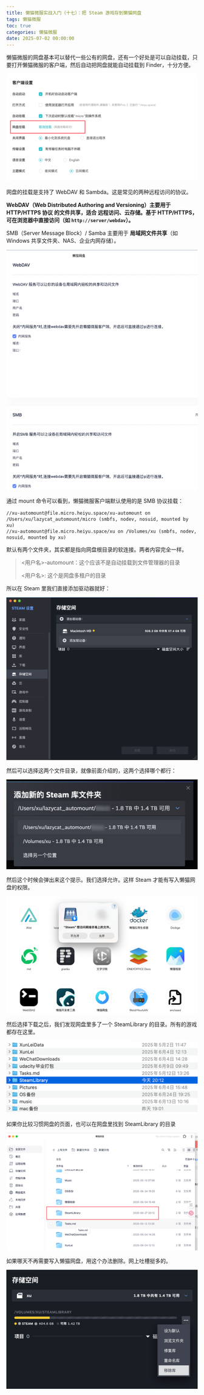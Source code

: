 ```yaml
---
title: 懒猫微服实战入门（十七）：把 Steam 游戏存到懒猫网盘
tags: 懒猫微服
toc: true
categories: 懒猫微服
date: 2025-07-02 00:00:00
---
```


懒猫微服的网盘基本可以替代一些公有的网盘，还有一个好处是可以自动挂载，只要打开懒猫微服的客户端，然后自动把网盘就能自动挂载到 Finder，十分方便。

![image-20250627201448767](https://raw.githubusercontent.com/cloudsmithy/picgo-imh/master/image-20250627201448767.png)

网盘的挂载是支持了 WebDAV 和 Sambda。这是常见的两种远程访问的协议。

**WebDAV（Web Distributed Authoring and Versioning）**主要用于 **HTTP/HTTPS 协议** 的文件共享，适合 **远程访问、云存储**。基于 HTTP/HTTPS**，可在浏览器中直接访问（如 `http://server/webdav`）。**

SMB（Server Message Block）/ Samba 主要用于 **局域网文件共享**（如 Windows 共享文件夹、NAS、企业内网存储）。

![image-20250627211645046](https://raw.githubusercontent.com/cloudsmithy/picgo-imh/master/image-20250627211645046.png)

通过 mount 命令可以看到，懒猫微服客户端默认使用的是 SMB 协议挂载：

```
//xu-automount@file.micro.heiyu.space/xu-automount on /Users/xu/lazycat_automount/micro (smbfs, nodev, nosuid, mounted by xu)
//xu-automount@file.micro.heiyu.space/xu on /Volumes/xu (smbfs, nodev, nosuid, mounted by xu)
```

默认有两个文件夹，其实都是指向网盘根目录的软连接。两者内容完全一样。

> <用户名>-automount：这个应该不是自动挂载到文件管理器的目录
>
> <用户名>: 这个是网盘多租户的目录

所以在 Steam 里我们直接添加驱动器就好：

![a1a7bbcb4236bc63c91151d9dc3a53b6](https://raw.githubusercontent.com/cloudsmithy/picgo-imh/master/a1a7bbcb4236bc63c91151d9dc3a53b6.png)

然后可以选择这两个文件目录，就像前面介绍的，这两个选择哪个都行：

![ff20f0dc7b36ba7e27ad18ce45b2c378](https://raw.githubusercontent.com/cloudsmithy/picgo-imh/master/ff20f0dc7b36ba7e27ad18ce45b2c378.png)

然后这个时候会弹出来这个提示。我们选择允许。这样 Steam 才能有写入懒猫网盘的权限。

![b90bea03eed9f716a64f52ae16a2526f](https://raw.githubusercontent.com/cloudsmithy/picgo-imh/master/b90bea03eed9f716a64f52ae16a2526f.png)

然后选择下载之后，我们发现网盘里多了一个 SteamLibrary 的目录。所有的游戏都存在这里。

![7733bdd613320011b0de6ad55032cc19](https://raw.githubusercontent.com/cloudsmithy/picgo-imh/master/7733bdd613320011b0de6ad55032cc19.png)

如果你比较习惯网盘的页面，也可以在网盘里找到 SteamLibrary 的目录

![image-20250627202118461](https://raw.githubusercontent.com/cloudsmithy/picgo-imh/master/image-20250627202118461.png)

如果哪天不再需要写入懒猫网盘，用这个办法删除。网上吐槽挺多的。

![788d94c0cb77ec7c66aa3de73f414462](https://raw.githubusercontent.com/cloudsmithy/picgo-imh/master/788d94c0cb77ec7c66aa3de73f414462.png)
